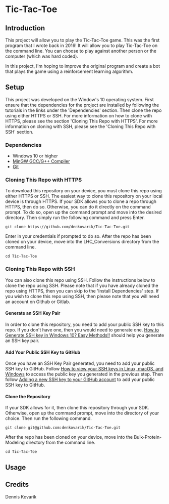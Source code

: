 # Tic-Tac-Toe

## Introduction
This project will allow you to play the Tic-Tac-Toe game. This was the first program that I wrote back in 2016! It will allow you to play Tic-Tac-Toe on the command line. You can choose to play against another person or the computer (which was hard coded).

In this project, I'm hoping to improve the original program and create a bot that plays the game using a reinforcement learning algorithm. 

## Setup
This project was developed on the Window's 10 operating system. First ensure that the dependencies for the project are installed by following the tutorials in the links under the 'Dependencies' section. Then clone the repo using either HTTPS or SSH. For more information on how to clone with HTTPS, please see the section 'Cloning This Repo with HTTPS'. For more information on cloning with SSH, please see the 'Cloning This Repo with SSH' section.

### Dependencies
* Windows 10 or higher
* [MinGW GCC/G++ Compiler](https://semicolon.dev/windows/how-to-install-mingw-gcc-g-compiler-windows-10-11-2023)
* [Git](https://www.howtogeek.com/832083/how-to-install-git-on-windows/)

### Cloning This Repo with HTTPS
To download this repository on your device, you must clone this repo using either HTTPS or SSH. The easiest way to clone this repository on your local device is through HTTPS. If your SDK allows you to clone a repo through HTTPS, then do so. Otherwise, you can do it directly on the command prompt. To do so, open up the command prompt and move into the desired directory. Then simply run the following command and press Enter.

```
git clone https://github.com/denkovarik/Tic-Tac-Toe.git
```

Enter in your credentials if prompted to do so. After the repo has been cloned on your device, move into the LHC_Conversions directory from the command line.

```
cd Tic-Tac-Toe
```

### Cloning This Repo with SSH
You can also clone this repo using SSH. Follow the instructions below to clone the repo using SSH. Please note that if you have already cloned the repo using HTTPS, then you can skip to the 'Install Dependencies' step. If you wish to clone this repo using SSH, then please note that you will need an account on Github or Gitlab.

#### Generate an SSH Key Pair
In order to clone this repository, you need to add your public SSH key to this repo. If you don't have one, then you would need to generate one. [How to Generate SSH key in Windows 10? Easy Methods!!](https://www.howtogeek.com/762863/how-to-generate-ssh-keys-in-windows-10-and-windows-11/) should help you generate an SSH key pair.

#### Add Your Public SSH Key to GitHub
Once you have an SSH Key Pair generated, you need to add your public SSH key to GitHub. Follow [How to view your SSH keys in Linux, macOS, and Windows](https://www.techrepublic.com/article/how-to-view-your-ssh-keys-in-linux-macos-and-windows/) to access the public key you generated in the previous step. Then follow [Adding a new SSH key to your GitHub account](https://docs.github.com/en/github/authenticating-to-github/adding-a-new-ssh-key-to-your-github-account) to add your public SSH key to GitHub.

#### Clone the Repository
If your SDK allows for it, then clone this repository through your SDK. Otherwise, open up the command prompt, move into the directory of your choice. Then run the following command.
```
git clone git@github.com:denkovarik/Tic-Tac-Toe.git
```
After the repo has been cloned on your device, move into the Bulk-Protein-Modeling directory from the command line.
```
cd Tic-Tac-Toe
```


## Usage

## Credits
Dennis Kovarik

